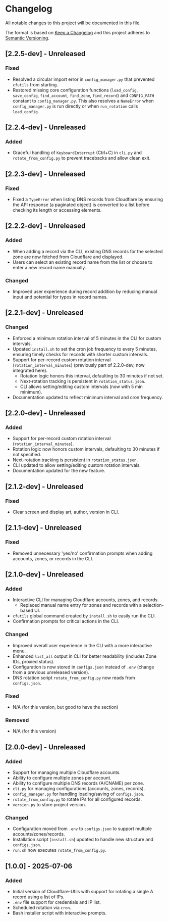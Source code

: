 # Changelog

All notable changes to this project will be documented in this file.

The format is based on [Keep a Changelog](https://keepachangelog.com/)
and this project adheres to [Semantic Versioning](https://semver.org/).

## [2.2.5-dev] - Unreleased
### Fixed
- Resolved a circular import error in `config_manager.py` that prevented `cfutils` from starting.
- Restored missing core configuration functions (`load_config`, `save_config`, `find_account`, `find_zone`, `find_record`) and `CONFIG_PATH` constant to `config_manager.py`. This also resolves a `NameError` when `config_manager.py` is run directly or when `run_rotation` calls `load_config`.

## [2.2.4-dev] - Unreleased
### Added
- Graceful handling of `KeyboardInterrupt` (Ctrl+C) in `cli.py` and `rotate_from_config.py` to prevent tracebacks and allow clean exit.

## [2.2.3-dev] - Unreleased
### Fixed
- Fixed a `TypeError` when listing DNS records from Cloudflare by ensuring the API response (a paginated object) is converted to a list before checking its length or accessing elements.

## [2.2.2-dev] - Unreleased
### Added
- When adding a record via the CLI, existing DNS records for the selected zone are now fetched from Cloudflare and displayed.
- Users can select an existing record name from the list or choose to enter a new record name manually.
### Changed
- Improved user experience during record addition by reducing manual input and potential for typos in record names.

## [2.2.1-dev] - Unreleased
### Changed
- Enforced a minimum rotation interval of 5 minutes in the CLI for custom intervals.
- Updated `install.sh` to set the cron job frequency to every 5 minutes, ensuring timely checks for records with shorter custom intervals.
- Support for per-record custom rotation interval (`rotation_interval_minutes`) (previously part of 2.2.0-dev, now integrated here).
  - Rotation logic honors this interval, defaulting to 30 minutes if not set.
  - Next-rotation tracking is persistent in `rotation_status.json`.
  - CLI allows setting/editing custom intervals (now with 5 min minimum).
- Documentation updated to reflect minimum interval and cron frequency.

## [2.2.0-dev] - Unreleased
### Added
- Support for per-record custom rotation interval (`rotation_interval_minutes`).
- Rotation logic now honors custom intervals, defaulting to 30 minutes if not specified.
- Next-rotation tracking is persistent in `rotation_status.json`.
- CLI updated to allow setting/editing custom rotation intervals.
- Documentation updated for the new feature.

## [2.1.2-dev] - Unreleased
### Fixed
- Clear screen and display art, author, version in CLI.

## [2.1.1-dev] - Unreleased
### Fixed
- Removed unnecessary 'yes/no' confirmation prompts when adding accounts, zones, or records in the CLI.

## [2.1.0-dev] - Unreleased 
### Added
- Interactive CLI for managing Cloudflare accounts, zones, and records.
  - Replaced manual name entry for zones and records with a selection-based UI.
- `cfutils` global command created by `install.sh` to easily run the CLI.
- Confirmation prompts for critical actions in the CLI.

### Changed
- Improved overall user experience in the CLI with a more interactive menu.
- Enhanced `list_all` output in CLI for better readability (includes Zone IDs, proxied status).
- Configuration is now stored in `configs.json` instead of `.env` (change from a previous unreleased version).
- DNS rotation script `rotate_from_config.py` now reads from `configs.json`.

### Fixed
- N/A (for this version, but good to have the section)

### Removed
- N/A (for this version)

## [2.0.0-dev] - Unreleased
### Added
- Support for managing multiple Cloudflare accounts.
- Ability to configure multiple zones per account.
- Ability to configure multiple DNS records (A/CNAME) per zone.
- `cli.py` for managing configurations (accounts, zones, records).
- `config_manager.py` for handling loading/saving of `configs.json`.
- `rotate_from_config.py` to rotate IPs for all configured records.
- `version.py` to store project version.

### Changed
- Configuration moved from `.env` to `configs.json` to support multiple accounts/zones/records.
- Installation script (`install.sh`) updated to handle new structure and `configs.json`.
- `run.sh` now executes `rotate_from_config.py`.

## [1.0.0] - 2025-07-06
### Added
- Initial version of Cloudflare-Utils with support for rotating a single A record using a list of IPs.
- `.env` file support for credentials and IP list.
- Scheduled rotation via `cron`.
- Bash installer script with interactive prompts.